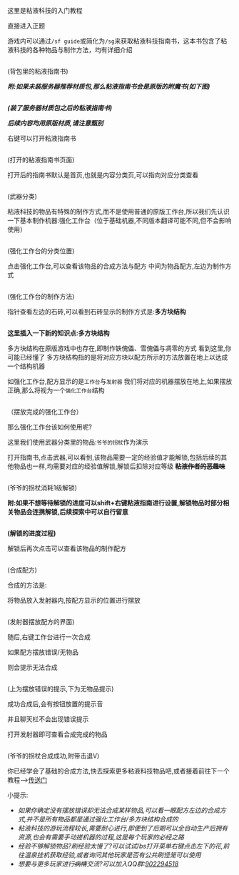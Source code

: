 这里是粘液科技的入门教程

直接进入正题

游戏内可以通过`/sf guide`或简化为`/sg`来获取粘液科技指南书，这本书包含了粘液科技的各种物品与制作方法，均有详细介绍

<img src="../.gitbook/images/sg获取.png" alt="" data-size="original">

(背包里的粘液指南书)

___附:如果未装服务器推荐材质包,那么粘液指南书会是原版的附魔书(如下图)___

<img src="../.gitbook/images/sg材质.png" alt="" data-size="original">

___(装了服务器材质包之后的粘液指南书)___

___后续内容均用原版材质,请注意甄别___

右键可以打开粘液指南书

<img src="../.gitbook/images/sg界面.png" alt="" data-size="original">

(打开的粘液指南书页面)

打开后的指南书默认是首页,也就是内容分类页,可以指向对应分类查看

<img src="../.gitbook/images/sg浏览.png" alt="" data-size="original">

(武器分类)

粘液科技的物品有特殊的制作方式,而不是使用普通的原版工作台,所以我们先认识一下基本制作机器:强化工作台（位于基础机器,不同版本翻译可能不同,但不会影响使用）

<img src="../.gitbook/images/sg-强化工作台1.png" alt="" data-size="original">

(强化工作台的分类位置)

点击强化工作台,可以查看该物品的合成方法与配方
中间为物品配方,左边为制作方式

<img src="../.gitbook/images/sg-强化工作台2.png" alt="" data-size="original">

(强化工作台的制作方法)

指针查看左边的石砖,可以看到石砖显示的制作方式是:__多方块结构__

<img src="../.gitbook/images/sg-合成方式1.png" alt="" data-size="original">

__这里插入一下新的知识点:多方块结构__

多方块结构在原版游戏中也存在,即制作铁傀儡、雪傀儡与凋零的方式
看到这里,你可能已经懂了
多方块结构指的是将对应方块以配方所示的方法放置在地上以达成一个结构机器

如强化工作台,配方显示的是`工作台`与`发射器`
我们将对应的机器摆放在地上,如果摆放正确,那么将视为一个`强化工作台`结构

<img src="../.gitbook/images/sg-强化工作台3.png" alt="" data-size="original">

（摆放完成的强化工作台）

那么强化工作台该如何使用呢?

这里我们使用武器分类里的物品:`爷爷的拐杖`作为演示

打开指南书,点击武器,可以看到,该物品需要一定的经验值才能解锁,包括后续的其他物品也一样,均需要对应的经验值解锁,解锁后扣除对应等级 
__~~粘液作者的恶趣味~~__

<img src="../.gitbook/images/sg-合成1.png" alt="" data-size="original">

(爷爷的拐杖消耗1级解锁)

__附:如果不想等待解锁的进度可以shift+右键粘液指南进行设置,解锁物品时部分相关物品会连携解锁,后续探索中可以自行留意__

<img src="../.gitbook/images/sg-提示1.png" alt="" data-size="original">

__(解锁的进度过程)__

解锁后再次点击可以查看该物品的制作配方

<img src="../.gitbook/images/sg-合成2.png" alt="" data-size="original">

(合成配方)

合成的方法是:

将物品放入发射器内,按配方显示的位置进行摆放

<img src="../.gitbook/images/sg-合成3.png" alt="" data-size="original">

(发射器摆放配方的界面)

随后,右键工作台进行一次合成

如果配方摆放错误/无物品

则会提示无法合成

<img src="../.gitbook/images/sg-提示2.png" alt="" data-size="original">

(上为摆放错误的提示,下为无物品提示)

成功合成后,会有按钮放置的提示音

并且聊天栏不会出现错误提示

打开发射器即可查看合成完成的物品

<img src="../.gitbook/images/sg-合成4.png" alt="" data-size="original">

(爷爷的拐杖合成成功,附带击退V)

你已经学会了基础的合成方法,快去探索更多粘液科技物品吧,或者接着前往下一个教程——>[传送门](slimefun/1.2.md)

小提示:
* *如果你确定没有摆放错误却无法合成某样物品,可以看一眼配方左边的合成方式,并不是所有物品都是通过强化工作台/多方块结构合成的*
* *粘液科技的游玩流程较长,需要耐心进行,即便到了后期可以全自动生产后拥有资源,也会有需要手动搓机器的过程,这是每个玩家的必经之路*
* *经验不够解锁物品?刷经验太慢了?可以试试/bs打开菜单右键点击左下的花,前往温泉挂机获取经验,或者询问其他玩家是否有公共刷怪笼可以使用*
* *想要与更多玩家进行~~病情~~交流?可以加入QQ群:<a href="http://qm.qq.com/cgi-bin/qm/qr?_wv=1027&k=Jg8m2DpVKarkWNR-F_2qsHTZWAxpIr1F&authKey=gpewqg7FWMxJQNxCTrZQeiK1D69tZhlgFC1x35N96fQ%2FF8VCq3fdf93sPBq8TxiL&noverify=0&group_code=902294518" title="点我进群">902294518</a>*